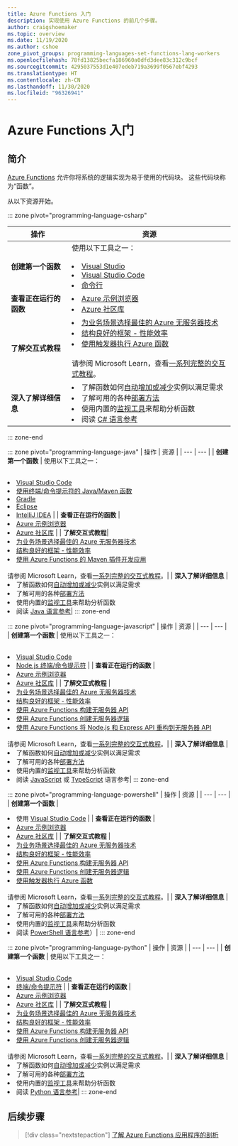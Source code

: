 ```yaml
---
title: Azure Functions 入门
description: 实现使用 Azure Functions 的前几个步骤。
author: craigshoemaker
ms.topic: overview
ms.date: 11/19/2020
ms.author: cshoe
zone_pivot_groups: programming-languages-set-functions-lang-workers
ms.openlocfilehash: 78fd13825becfa186960a0dfd3dee83c312c9bcf
ms.sourcegitcommit: 4295037553d1e407edeb719a3699f0567ebf4293
ms.translationtype: HT
ms.contentlocale: zh-CN
ms.lasthandoff: 11/30/2020
ms.locfileid: "96326941"
---
```

# <a name="getting-started-with-azure-functions"></a>Azure Functions 入门

## <a name="introduction"></a>简介

[Azure Functions](./functions-overview.md) 允许你将系统的逻辑实现为易于使用的代码块。 这些代码块称为“函数”。

从以下资源开始。

::: zone pivot="programming-language-csharp"

| 操作 | 资源 |
| --- | --- |
| **创建第一个函数** | 使用以下工具之一：<br><br><li>[Visual Studio](./functions-create-your-first-function-visual-studio.md)<li>[Visual Studio Code](./create-first-function-vs-code-csharp.md)<li>[命令行](./create-first-function-cli-csharp.md) |
| **查看正在运行的函数** | <li>[Azure 示例浏览器](/samples/browse/?expanded=azure&languages=csharp&products=azure-functions)<li>[Azure 社区库](https://www.serverlesslibrary.net/?technology=Functions%202.x&language=C%23) |
| **了解交互式教程**| <li>[为业务场景选择最佳的 Azure 无服务器技术](/learn/modules/serverless-fundamentals/)<li>[结构良好的框架 - 性能效率](/learn/modules/azure-well-architected-performance-efficiency/)<li>[使用触发器执行 Azure 函数](/learn/modules/execute-azure-function-with-triggers/) <br><br>请参阅 Microsoft Learn，查看[一系列完整的交互式教程](/learn/browse/?expanded=azure&products=azure-functions)。|
| **深入了解详细信息** | <li>了解函数如何[自动增加或减少](./functions-scale.md)实例以满足需求<li>了解可用的各种[部署方法](./functions-deployment-technologies.md)<li>使用内置的[监视工具](./functions-monitoring.md)来帮助分析函数<li>阅读 [C# 语言参考](./functions-dotnet-class-library.md)|

::: zone-end

::: zone pivot="programming-language-java"
| 操作 | 资源 |
| --- | --- |
| **创建第一个函数** | 使用以下工具之一：<br><br><li>[Visual Studio Code](./create-first-function-vs-code-java.md)<li>[使用终端/命令提示符的 Java/Maven 函数](./create-first-function-cli-java.md)<li>[Gradle](./functions-create-first-java-gradle.md)<li>[Eclipse](./functions-create-maven-eclipse.md)<li>[IntelliJ IDEA](./functions-create-maven-intellij.md) |
| **查看正在运行的函数** | <li>[Azure 示例浏览器](/samples/browse/?expanded=azure&languages=java&products=azure-functions)<li>[Azure 社区库](https://www.serverlesslibrary.net/?technology=Functions%202.x&language=Java) |
| **了解交互式教程**| <li>[为业务场景选择最佳的 Azure 无服务器技术](/learn/modules/serverless-fundamentals/)<li>[结构良好的框架 - 性能效率](/learn/modules/azure-well-architected-performance-efficiency/)<li>[使用 Azure Functions 的 Maven 插件开发应用](/learn/modules/develop-azure-functions-app-with-maven-plugin/) <br><br>请参阅 Microsoft Learn，查看[一系列完整的交互式教程](/learn/browse/?expanded=azure&products=azure-functions)。|
| **深入了解详细信息** | <li>了解函数如何[自动增加或减少](./functions-scale.md)实例以满足需求<li>了解可用的各种[部署方法](./functions-deployment-technologies.md)<li>使用内置的[监视工具](./functions-monitoring.md)来帮助分析函数<li>阅读 [Java 语言参考](./functions-reference-java.md)|
::: zone-end

::: zone pivot="programming-language-javascript"
| 操作 | 资源 |
| --- | --- |
| **创建第一个函数** | 使用以下工具之一：<br><br><li>[Visual Studio Code](./create-first-function-vs-code-node.md)<li>[Node.js 终端/命令提示符](./create-first-function-cli-java.md) |
| **查看正在运行的函数** | <li>[Azure 示例浏览器](/samples/browse/?expanded=azure&languages=javascript%2ctypescript&products=azure-functions)<li>[Azure 社区库](https://www.serverlesslibrary.net/?technology=Functions%202.x&language=JavaScript%2CTypeScript) |
| **了解交互式教程** | <li>[为业务场景选择最佳的 Azure 无服务器技术](/learn/modules/serverless-fundamentals/)<li>[结构良好的框架 - 性能效率](/learn/modules/azure-well-architected-performance-efficiency/)<li>[使用 Azure Functions 构建无服务器 API](/learn/modules/build-api-azure-functions/)<li>[使用 Azure Functions 创建无服务器逻辑](/learn/modules/create-serverless-logic-with-azure-functions/)<li>[使用 Azure Functions 将 Node.js 和 Express API 重构到无服务器 API](/learn/modules/shift-nodejs-express-apis-serverless/) <br><br>请参阅 Microsoft Learn，查看[一系列完整的交互式教程](/learn/browse/?expanded=azure&products=azure-functions)。|
| **深入了解详细信息** | <li>了解函数如何[自动增加或减少](./functions-scale.md)实例以满足需求<li>了解可用的各种[部署方法](./functions-deployment-technologies.md)<li>使用内置的[监视工具](./functions-monitoring.md)来帮助分析函数<li>阅读 [JavaScript](./functions-reference-node.md) 或 [TypeScript](./functions-reference-node.md#typescript) 语言参考|
::: zone-end

::: zone pivot="programming-language-powershell"
| 操作 | 资源 |
| --- | --- |
| **创建第一个函数** | <li>使用 [Visual Studio Code](./create-first-function-vs-code-powershell.md) |
| **查看正在运行的函数** | <li>[Azure 示例浏览器](/samples/browse/?expanded=azure&languages=powershell&products=azure-functions)<li>[Azure 社区库](https://www.serverlesslibrary.net/?technology=Functions%202.x&language=PowerShell) |
| **了解交互式教程** | <li>[为业务场景选择最佳的 Azure 无服务器技术](/learn/modules/serverless-fundamentals/)<li>[结构良好的框架 - 性能效率](/learn/modules/azure-well-architected-performance-efficiency/)<li>[使用 Azure Functions 构建无服务器 API](/learn/modules/build-api-azure-functions/)<li>[使用 Azure Functions 创建无服务器逻辑](/learn/modules/create-serverless-logic-with-azure-functions/)<li>[使用触发器执行 Azure 函数](/learn/modules/execute-azure-function-with-triggers/) <br><br>请参阅 Microsoft Learn，查看[一系列完整的交互式教程](/learn/browse/?expanded=azure&products=azure-functions)。|
| **深入了解详细信息** | <li>了解函数如何[自动增加或减少](./functions-scale.md)实例以满足需求<li>了解可用的各种[部署方法](./functions-deployment-technologies.md)<li>使用内置的[监视工具](./functions-monitoring.md)来帮助分析函数<li>阅读 [PowerShell 语言参考](./functions-reference-powershell.md)）|
::: zone-end

::: zone pivot="programming-language-python"
| 操作 | 资源 |
| --- | --- |
| **创建第一个函数** | 使用以下工具之一：<br><br><li>[Visual Studio Code](./create-first-function-vs-code-csharp.md?pivots=programming-language-python)<li>[终端/命令提示符](./create-first-function-cli-csharp.md?pivots=programming-language-python) |
| **查看正在运行的函数** | <li>[Azure 示例浏览器](/samples/browse/?expanded=azure&languages=python&products=azure-functions)<li>[Azure 社区库](https://www.serverlesslibrary.net/?technology=Functions%202.x&language=Python) |
| **了解交互式教程** | <li>[为业务场景选择最佳的 Azure 无服务器技术](/learn/modules/serverless-fundamentals/)<li>[结构良好的框架 - 性能效率](/learn/modules/azure-well-architected-performance-efficiency/)<li>[使用 Azure Functions 构建无服务器 API](/learn/modules/build-api-azure-functions/)<li>[使用 Azure Functions 创建无服务器逻辑](/learn/modules/create-serverless-logic-with-azure-functions/) <br><br>请参阅 Microsoft Learn，查看[一系列完整的交互式教程](/learn/browse/?expanded=azure&products=azure-functions)。|
| **深入了解详细信息** | <li>了解函数如何[自动增加或减少](./functions-scale.md)实例以满足需求<li>了解可用的各种[部署方法](./functions-deployment-technologies.md)<li>使用内置的[监视工具](./functions-monitoring.md)来帮助分析函数<li>阅读 [Python 语言参考](./functions-reference-python.md)|
::: zone-end

## <a name="next-steps"></a>后续步骤

> [!div class="nextstepaction"]
> [了解 Azure Functions 应用程序的剖析](./functions-reference.md)
